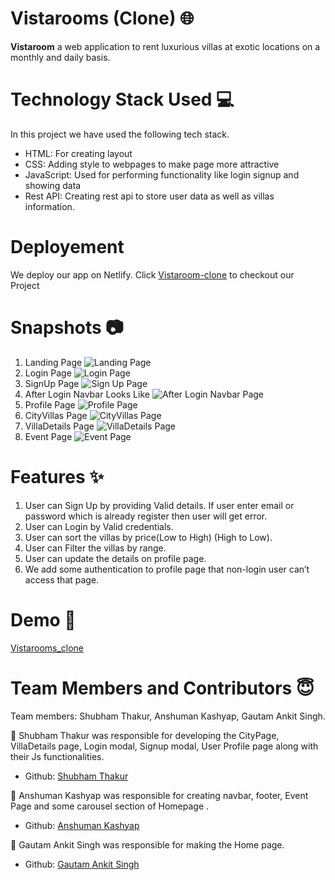 # Vistarooms (Clone) 🌐

**Vistaroom** a web application to rent luxurious villas at exotic locations on a monthly and daily basis.

# Technology Stack Used 💻

In this project we have used the following tech stack.

- HTML: For creating layout
- CSS: Adding style to webpages to make page more attractive
- JavaScript: Used for performing functionality like login signup and showing data
- Rest API: Creating rest api to store user data as well as villas information.

# Deployement
We deploy our app on Netlify. Click [Vistaroom-clone](https://vistaroomclone.netlify.app/) to checkout our Project 

# Snapshots 📷

1. Landing Page
   ![Landing Page](https://github.com/Anshuman-K/VistaRoomsClone/blob/main/ReadmeImages/landingPage.gif)
2. Login Page
   ![Login Page](https://github.com/Anshuman-K/VistaRoomsClone/blob/main/ReadmeImages/Login.png)
3. SignUp Page
   ![Sign Up Page](https://github.com/Anshuman-K/VistaRoomsClone/blob/main/ReadmeImages/signuppage.gif)
4. After Login Navbar Looks Like
   ![After Login Navbar Page](https://github.com/Anshuman-K/VistaRoomsClone/blob/main/ReadmeImages/AfterLogin1.png)
5. Profile Page
   ![Profile Page](https://github.com/Anshuman-K/VistaRoomsClone/blob/main/ReadmeImages/Profile.png)
6. CityVillas Page
   ![CityVillas Page](https://github.com/Anshuman-K/VistaRoomsClone/blob/main/ReadmeImages/cityPage.gif)
7. VillaDetails Page
   ![VillaDetails Page](https://github.com/Anshuman-K/VistaRoomsClone/blob/main/ReadmeImages/villadetails.gif)   
8. Event Page
   ![Event Page](https://github.com/Anshuman-K/VistaRoomsClone/blob/main/ReadmeImages/Event.png) 

# Features ✨

1. User can Sign Up by providing Valid details. If user enter email or password which is already register then user will get error.
2. User can Login by Valid credentials.
3. User can sort the villas by price(Low to High) (High to Low).
4. User can Filter the villas by range.
5. User can update the details on profile page.
6. We add some authentication to profile page that non-login user can’t access that page.

# Demo 🎥

[Vistarooms_clone](https://drive.google.com/file/d/17HNKYVQIqDkWk6Fdv-dWfhv-McpYYQ2b/view)

# Team Members and Contributors 😇

Team members: Shubham Thakur, Anshuman Kashyap, Gautam Ankit Singh.

👤 Shubham Thakur was responsible for developing the CityPage, VillaDetails page, Login modal, Signup modal, User Profile page along with their Js functionalities.

- Github: [Shubham Thakur](https://github.com/ShubhamThakur139)

👤 Anshuman Kashyap was responsible for creating navbar, footer, Event Page and some carousel section of Homepage .

- Github: [Anshuman Kashyap](https://github.com/Anshuman-K)

👤 Gautam Ankit Singh was responsible for making the Home page.

- Github: [Gautam Ankit Singh](https://github.com/GautamAnkitSingh)
